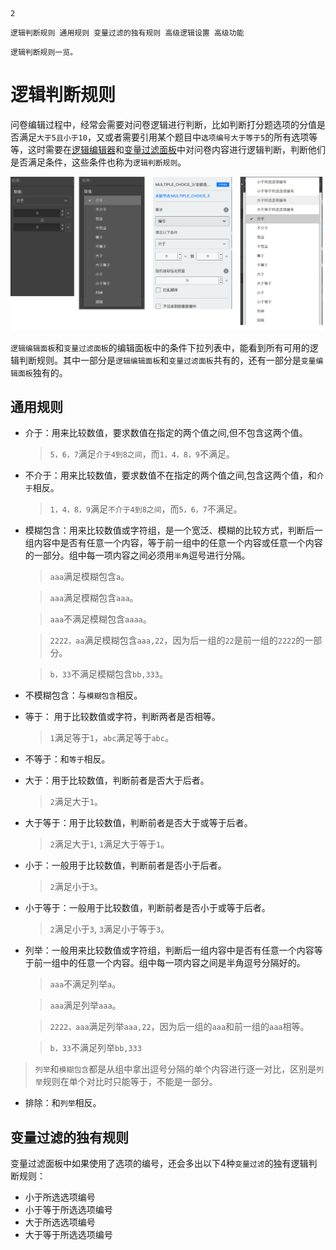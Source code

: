 ```index
2
```
```tag
逻辑判断规则 通用规则 变量过滤的独有规则 高级逻辑设置 高级功能
```
```summary
逻辑判断规则一览。
```
# 逻辑判断规则

问卷编辑过程中，经常会需要对问卷逻辑进行判断，比如判断打分题选项的分值是否满足`大于5且小于10`，又或者需要引用某个题目中`选项编号大于等于5`的所有选项等等，这时需要在[逻辑编辑器](./01logicSetting.md)和[变量过滤面板](../../16variable/11variableFilter.md)中对问卷内容进行逻辑判断，判断他们是否满足条件，这些条件也称为`逻辑判断规则`。

<img src='../assets/advancedLogicSetting/02logicRule/opr-rule.png'>

`逻辑编辑面板`和`变量过滤面板`的编辑面板中的条件下拉列表中，能看到所有可用的逻辑判断规则。其中一部分是`逻辑编辑面板`和`变量过滤面板`共有的，还有一部分是`变量编辑面板`独有的。

## 通用规则

+ 介于：用来比较数值，要求数值在指定的两个值之间,但不包含这两个值。
    > `5，6，7`满足`介于4到8之间`，而`1，4，8，9`不满足。

+ 不介于：用来比较数值，要求数值不在指定的两个值之间,包含这两个值，和`介于`相反。
    > `1，4，8，9`满足`不介于4到8之间`，而`5，6，7`不满足。

+ 模糊包含：用来比较数值或字符组，是一个宽泛、模糊的比较方式，判断后一组内容中是否有任意一个内容，等于前一组中的任意一个内容或任意一个内容的一部分。组中每一项内容之间必须用`半角`逗号进行分隔。
    > `aaa`满足模糊包含`a`。
    
    > `aaa`满足模糊包含`aaa`。
    
    > `aaa`不满足模糊包含`aaaa`。
    
    > `2222，aa`满足模糊包含`aaa,22`，因为后一组的`22`是前一组的`2222`的一部分。
    
    > `b，33`不满足模糊包含`bb,333`。

+ 不模糊包含：与`模糊包含`相反。

+ 等于： 用于比较数值或字符，判断两者是否相等。
    > `1`满足等于`1`，`abc`满足等于`abc`。

+ 不等于：和`等于`相反。

+ 大于：用于比较数值，判断前者是否大于后者。
    > `2`满足大于`1`。

+ 大于等于：用于比较数值，判断前者是否大于或等于后者。
    > `2`满足大于`1`, `1`满足大于等于`1`。

+ 小于：一般用于比较数值，判断前者是否小于后者。
    > `2`满足小于`3`。

+ 小于等于：一般用于比较数值，判断前者是否小于或等于后者。
    > `2`满足小于`3`, `3`满足小于等于`3`。

+ 列举：一般用来比较数值或字符组，判断后一组内容中是否有任意一个内容等于前一组中的任意一个内容。组中每一项内容之间是半角逗号分隔好的。
    > `aaa`不满足列举`a`。
    
    > `aaa`满足列举`aaa`。
    
    > `2222，aaa`满足列举`aaa,22`，因为后一组的`aaa`和前一组的`aaa`相等。
    
    > `b，33`不满足列举`bb,333`
    
> `列举`和`模糊包含`都是从组中拿出逗号分隔的单个内容进行逐一对比，区别是`列举`规则在单个对比时只能等于，不能是一部分。

+ 排除：和`列举`相反。

## 变量过滤的独有规则
变量过滤面板中如果使用了选项的编号，还会多出以下4种`变量过滤`的独有逻辑判断规则：

+ 小于所选选项编号
+ 小于等于所选选项编号
+ 大于所选选项编号
+ 大于等于所选选项编号